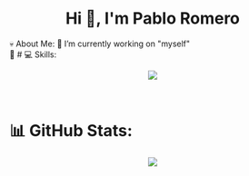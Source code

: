 <h1 align="center">Hi 👋, I'm Pablo Romero</h1>
💀 About Me:
🔭 I’m currently working on "myself"<br>🌱
# 💻 Skills:
<p align="center">
  <a href="https://skillicons.dev">
    <img src="https://skillicons.dev/icons?i=html,css,js,php,laravel,jquery,bootstrap,tailwind,figma,github,mysql,vscode" />
  </a>
</p>

<br />

# 📊 GitHub Stats:
<div align="center">

![](https://github-readme-stats.vercel.app/api/top-langs/?username=PabloDamianRomero&theme=vue-dark&hide_border=false&include_all_commits=true&count_private=false&layout=compact)

</div>
